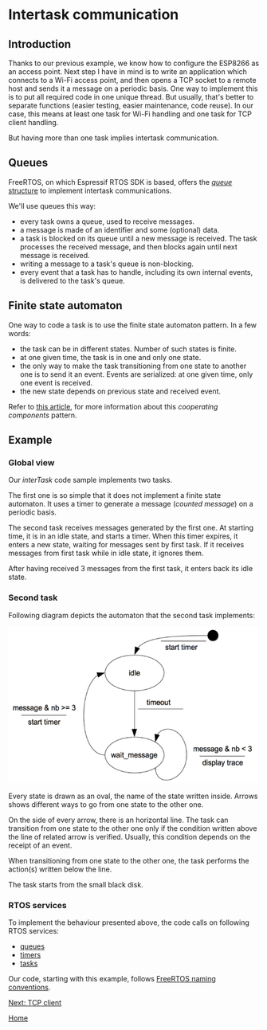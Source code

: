 # Intertask communication #

## Introduction ##

Thanks to our previous example, we know how to configure the ESP8266 as an access point. Next step I have in mind is to write an application which connects to a Wi-Fi access point, and then opens a TCP socket to a remote host and sends it a message on a periodic basis. One way to implement this is to put all required code in one unique thread. But usually, that's better to separate functions (easier testing, easier maintenance, code reuse). In our case, this means at least one task for Wi-Fi handling and one task for TCP client handling.

But having more than one task implies intertask communication.

## Queues ##

FreeRTOS, on which Espressif RTOS SDK is based, offers the [*queue* structure](http://www.freertos.org/Embedded-RTOS-Queues.html) to implement intertask communications.

We'll use queues this way:

* every task owns a queue, used to receive messages.
* a message is made of an identifier and some (optional) data.
* a task is blocked on its queue until a new message is received. The task processes the received message, and then blocks again until next message is received.
* writing a message to a task's queue is non-blocking.
* every event that a task has to handle, including its own internal events, is delivered to the task's queue.

## Finite state automaton ##

One way to code a task is to use the finite state automaton pattern. In a few words:

* the task can be in different states. Number of such states is finite.
* at one given time, the task is in one and only one state.
* the only way to make the task transitioning from one state to another one is to send it an event. Events are serialized: at one given time, only one event is received.
* the new state depends on previous state and received event.

Refer to [this article](http://www.monblocnotes.com/node/1906), for more information about this *cooperating components* pattern.

## Example ##

### Global view ###

Our *interTask* code sample implements two tasks. 

The first one is so simple that it does not implement a finite state automaton. It uses a timer to generate a message (*counted message*) on a periodic basis.

The second task receives messages generated by the first one. At starting time, it is in an idle state, and starts a timer. When this timer expires, it enters a new state, waiting for messages sent by first task. If it receives messages from first task while in idle state, it ignores them.

After having received 3 messages from the first task, it enters back its idle state.

### Second task ###

Following diagram depicts the automaton that the second task implements:

![](interTask-task1-automaton.png)

Every state is drawn as an oval, the name of the state written inside. Arrows shows different ways to go from one state to the other one. 

On the side of every arrow, there is an horizontal line. The task can transition from one state to the other one only if the condition written above the line of related arrow is verified. Usually, this condition depends on the receipt of an event.

When transitioning from one state to the other one, the task performs the action(s) written below the line.

The task starts from the small black disk.

### RTOS services ###

To implement the behaviour presented above, the code calls on following RTOS services:

* [queues](http://www.freertos.org/a00018.html)
* [timers](http://www.freertos.org/FreeRTOS-Software-Timer-API-Functions.html)
* [tasks](http://www.freertos.org/a00019.html)

Our code, starting with this example, follows [FreeRTOS naming conventions](http://www.freertos.org/FreeRTOS-Coding-Standard-and-Style-Guide.html#NamingConventions).

[Next: TCP client](designTCPClient.md)

[Home](design.md)